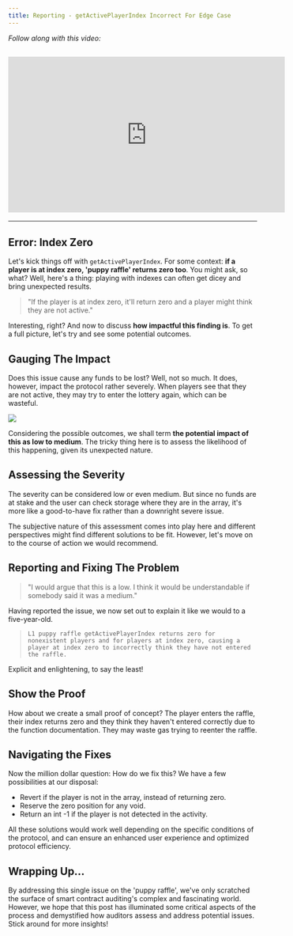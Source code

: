 ```yaml
---
title: Reporting - getActivePlayerIndex Incorrect For Edge Case
---
```


_Follow along with this video:_

## <iframe width="560" height="315" src="https://vimeo.com/889507790?share=copy" title="vimeo" frameborder="0" allow="accelerometer; autoplay; clipboard-write; encrypted-media; gyroscope; picture-in-picture; web-share" allowfullscreen></iframe>

---

## Error: Index Zero

Let's kick things off with `getActivePlayerIndex`. For some context: **if a player is at index zero, 'puppy raffle' returns zero too**. You might ask, so what? Well, here's a thing: playing with indexes can often get dicey and bring unexpected results.

> "If the player is at index zero, it'll return zero and a player might think they are not active."

Interesting, right? And now to discuss **how impactful this finding is**. To get a full picture, let's try and see some potential outcomes.

## Gauging The Impact

Does this issue cause any funds to be lost? Well, not so much. It does, however, impact the protocol rather severely. When players see that they are not active, they may try to enter the lottery again, which can be wasteful.

![](https://cdn.videotap.com/niK93K7C7GGxiHEpocIL-74.4.png)

Considering the possible outcomes, we shall term **the potential impact of this as low to medium**. The tricky thing here is to assess the likelihood of this happening, given its unexpected nature.

## Assessing the Severity

The severity can be considered low or even medium. But since no funds are at stake and the user can check storage where they are in the array, it's more like a good-to-have fix rather than a downright severe issue.

The subjective nature of this assessment comes into play here and different perspectives might find different solutions to be fit. However, let's move on to the course of action we would recommend.

## Reporting and Fixing The Problem

> "I would argue that this is a low. I think it would be understandable if somebody said it was a medium."

Having reported the issue, we now set out to explain it like we would to a five-year-old.

> `L1 puppy raffle getActivePlayerIndex returns zero for nonexistent players and for players at index zero, causing a player at index zero to incorrectly think they have not entered the raffle.`

Explicit and enlightening, to say the least!

## Show the Proof

How about we create a small proof of concept? The player enters the raffle, their index returns zero and they think they haven't entered correctly due to the function documentation. They may waste gas trying to reenter the raffle.

## Navigating the Fixes

Now the million dollar question: How do we fix this? We have a few possibilities at our disposal:

- Revert if the player is not in the array, instead of returning zero.
- Reserve the zero position for any void.
- Return an int -1 if the player is not detected in the activity.

All these solutions would work well depending on the specific conditions of the protocol, and can ensure an enhanced user experience and optimized protocol efficiency.

## Wrapping Up…

By addressing this single issue on the 'puppy raffle', we've only scratched the surface of smart contract auditing's complex and fascinating world. However, we hope that this post has illuminated some critical aspects of the process and demystified how auditors assess and address potential issues. Stick around for more insights!
